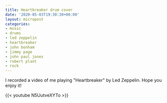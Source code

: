 ```yaml
---
title: Heartbreaker drum cover
date: '2020-05-03T19:30:30+00:00'
layout: micropost
categories:
- music
- drums
- led zeppelin
- heartbreaker
- john bonham
- jimmy page
- john paul jones
- robert plant
- rock
---
```


I recorded a video of me playing "Heartbreaker" by Led Zeppelin. Hope
you enjoy it!  
  
{{< youtube N5UutveXYTo >}}
